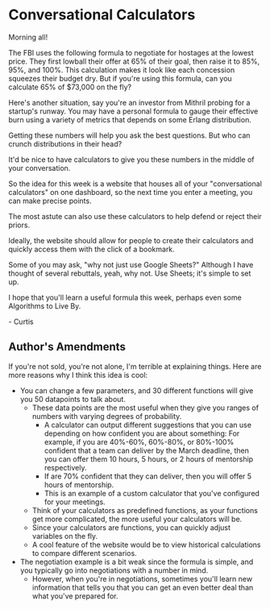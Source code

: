 # Conversational Calculators

Morning all!


The FBI uses the following formula to negotiate for hostages at the lowest price. They first lowball their offer at 65% of their goal, then raise it to 85%, 95%, and 100%. This calculation makes it look like each concession squeezes their budget dry. But if you're using this formula, can you calculate 65% of $73,000 on the fly?
 

Here's another situation, say you're an investor from Mithril probing for a startup's runway. You may have a personal formula to gauge their effective burn using a variety of metrics that depends on some Erlang distribution.


Getting these numbers will help you ask the best questions. But who can crunch distributions in their head?


It'd be nice to have calculators to give you these numbers in the middle of your conversation.


So the idea for this week is a website that houses all of your "conversational calculators" on one dashboard, so the next time you enter a meeting, you can make precise points.


The most astute can also use these calculators to help defend or reject their priors.


Ideally, the website should allow for people to create their calculators and quickly access them with the click of a bookmark.


Some of you may ask, "why not just use Google Sheets?" Although I have thought of several rebuttals, yeah, why not. Use Sheets; it's simple to set up.


I hope that you'll learn a useful formula this week, perhaps even some Algorithms to Live By.

\- Curtis

## Author's Amendments
If you're not sold, you're not alone, I'm terrible at explaining things. Here are more reasons why I think this idea is cool:
- You can change a few parameters, and 30 different functions will give you 50 datapoints to talk about.
    - These data points are the most useful when they give you ranges of numbers with varying degrees of probability.
        - A calculator can output different suggestions that you can use depending on how confident you are about something:
        For example, if you are 40%-60%, 60%-80%, or 80%-100% confident that a team can deliver by the March deadline, then you can offer them 10 hours, 5 hours, or 2 hours of mentorship respectively.
        -  If are 70% confident that they can deliver, then you will offer 5 hours of mentorship.
        - This is an example of a custom calculator that you've configured for your meetings.
    - Think of your calculators as predefined functions, as your functions get more complicated, the more useful your calculators will be.
    - Since your calculators are functions, you can quickly adjust variables on the fly.
    - A cool feature of the website would be to view historical calculations to compare different scenarios.
- The negotiation example is a bit weak since the formula is simple, and you typically go into negotiations with a number in mind.
    - However, when you're in negotiations, sometimes you'll learn new information that tells you that you can get an even better deal than what you've prepared for.
